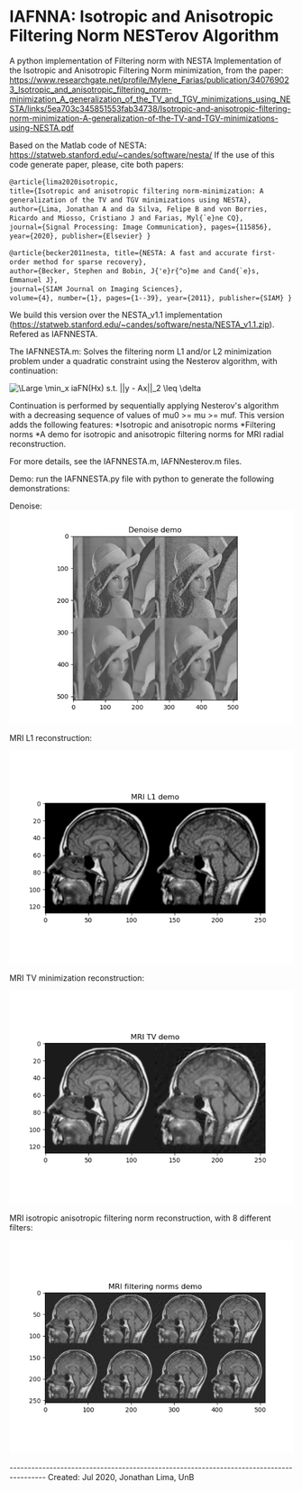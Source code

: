 # IAFNNA: Isotropic and Anisotropic Filtering Norm NESTerov Algorithm
A python implementation of Filtering norm with NESTA Implementation of the Isotropic and Anisotropic Filtering Norm minimization, from the paper: <https://www.researchgate.net/profile/Mylene_Farias/publication/340769023_Isotropic_and_anisotropic_filtering_norm-minimization_A_generalization_of_the_TV_and_TGV_minimizations_using_NESTA/links/5ea703c345851553fab34738/Isotropic-and-anisotropic-filtering-norm-minimization-A-generalization-of-the-TV-and-TGV-minimizations-using-NESTA.pdf>

Based on the Matlab code of NESTA: https://statweb.stanford.edu/~candes/software/nesta/ If the use of this code generate paper, please, cite both papers:
```
@article{lima2020isotropic, 
title={Isotropic and anisotropic filtering norm-minimization: A generalization of the TV and TGV minimizations using NESTA}, 
author={Lima, Jonathan A and da Silva, Felipe B and von Borries, Ricardo and Miosso, Cristiano J and Farias, Myl{`e}ne CQ}, 
journal={Signal Processing: Image Communication}, pages={115856}, year={2020}, publisher={Elsevier} }
```
```
@article{becker2011nesta, title={NESTA: A fast and accurate first-order method for sparse recovery}, 
author={Becker, Stephen and Bobin, J{'e}r{^o}me and Cand{`e}s, Emmanuel J}, 
journal={SIAM Journal on Imaging Sciences}, 
volume={4}, number={1}, pages={1--39}, year={2011}, publisher={SIAM} }
```
We build this version over the NESTA_v1.1 implementation (https://statweb.stanford.edu/~candes/software/nesta/NESTA_v1.1.zip). Refered as IAFNNESTA.

The IAFNNESTA.m:
Solves the filtering norm L1 and/or L2 minimization problem under a quadratic constraint using the Nesterov algorithm, with continuation:

![\Large \min_x iaFN(Hx) s.t. ||y - Ax||_2 \leq \delta](https://latex.codecogs.com/svg.latex?\Large%20\min_x%20iaFN(Hx)%20s.t.%20||y%20-%20Ax||_2%20\leq%20\delta)

Continuation is performed by sequentially applying Nesterov's algorithm with a decreasing sequence of values of mu0 >= mu >= muf. This version adds the following features: *Isotropic and anisotropic norms *Filtering norms *A demo for isotropic and anisotropic filtering norms for MRI radial reconstruction.

For more details, see the IAFNNESTA.m, IAFNNesterov.m files.

Demo: run the IAFNNESTA.py file with python to generate the following demonstrations:

Denoise:
![Denoise demo](denoise.png)

MRI L1 reconstruction:

![L1 reconstruction demo](l1_demo.png)

MRI TV minimization reconstruction:

![TV reconstruction demo](tv_demo.png)

MRI isotropic anisotropic filtering norm reconstruction, with 8 different filters:

![isotropic anisotropic filtering norm demo](filtering_norm_demo.png)


---------------------------------------------------------------------------------------- Created: Jul 2020, Jonathan Lima, UnB
